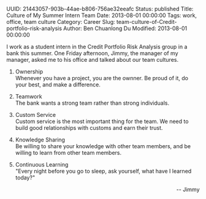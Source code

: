 UUID: 21443057-903b-44ae-b806-756ae32eeafc
Status: published
Title: Culture of My Summer Intern Team
Date: 2013-08-01 00:00:00
Tags: work, office, team culture
Category: Career
Slug: team-culture-of-Credit-portfolio-risk-analysis
Author: Ben Chuanlong Du
Modified: 2013-08-01 00:00:00

I work as a student intern in the Credit Portfolio Risk Analysis group 
in a bank this summer.
One Friday afternoon,
Jimmy, the manager of my manager, 
asked me to his office and talked about our team cultures.

1. Ownership   
Whenever you have a project, 
you are the ownner. 
Be proud of it, do your best, and make a difference.

2. Teamwork  
The bank wants a strong team rather than strong individuals.

3. Custom Service  
Custom service is the most important thing for the team.
We need to build good relationships with customs and earn their trust.

4. Knowledge Sharing  
Be willing to share your knowledge with other team members,
and be willing to learn from other team members.

5. Continuous Learning   
"Every night before you go to sleep, 
ask yourself, 
what have I learned today?"
<p align="right">
-- Jimmy
</p>


